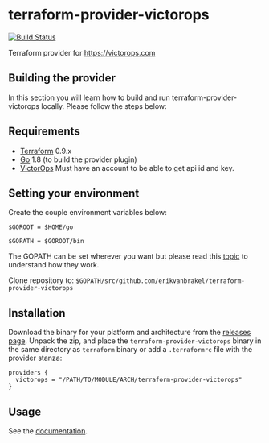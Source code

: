 # terraform-provider-victorops

[![Build Status](https://travis-ci.org/erikvanbrakel/terraform-provider-victorops.svg?branch=master)](https://travis-ci.org/erikvanbrakel/terraform-provider-victorops)

Terraform provider for https://victorops.com


## Building the provider

In this section you will learn how to build and run terraform-provider-victorops
locally. Please follow the steps below:

Requirements
------------

 - [Terraform] 0.9.x
 - [Go] 1.8 (to build the provider plugin)
 - [VictorOps] Must have an account to be able to
   get api id and key.

Setting your environment
---------------------
Create the couple environment variables below:

`$GOROOT = $HOME/go`

`$GOPATH = $GOROOT/bin`

The GOPATH can be set wherever you want but please read this [topic][0]
to understand how they work.

Clone repository to: `$GOPATH/src/github.com/erikvanbrakel/terraform-provider-victorops`

## Installation
Download the binary for your platform and architecture from the [releases page].
Unpack the zip, and place the `terraform-provider-victorops` binary in the same
directory as `terraform` binary or add a `.terraformrc` file with the provider
stanza:

```hcl
providers {
  victorops = "/PATH/TO/MODULE/ARCH/terraform-provider-victorops"
}
```

## Usage
See the [documentation].

[VictorOps]: https://victorops.com/pricing
[Go]: https://golang.org/doc/install
[Terraform]: https://www.terraform.io/downloads.html
[documentation]: docs/README.md
[releases page]: https://github.com/erikvanbrakel/terraform-provider-victorops/releases

[0]: https://stackoverflow.com/questions/7970390/what-should-be-the-values-of-gopath-and-goroot
